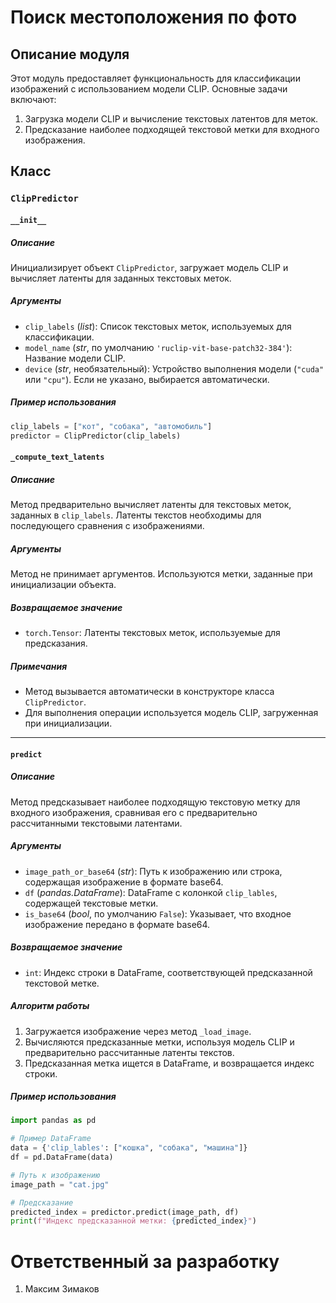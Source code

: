 # Поиск местоположения по фото

## Описание модуля
Этот модуль предоставляет функциональность для классификации изображений с использованием модели CLIP. Основные задачи включают:
1. Загрузка модели CLIP и вычисление текстовых латентов для меток.
2. Предсказание наиболее подходящей текстовой метки для входного изображения.

## Класс

### `ClipPredictor`

#### ``__init__``

##### Описание
Инициализирует объект `ClipPredictor`, загружает модель CLIP и вычисляет латенты для заданных текстовых меток.

##### Аргументы
- `clip_labels` (*list*): Список текстовых меток, используемых для классификации.
- `model_name` (*str*, по умолчанию `'ruclip-vit-base-patch32-384'`): Название модели CLIP.
- `device` (*str*, необязательный): Устройство выполнения модели (`"cuda"` или `"cpu"`). Если не указано, выбирается автоматически.

##### Пример использования
```python
clip_labels = ["кот", "собака", "автомобиль"]
predictor = ClipPredictor(clip_labels)
```

#### `_compute_text_latents`

##### Описание
Метод предварительно вычисляет латенты для текстовых меток, заданных в `clip_labels`. Латенты текстов необходимы для последующего сравнения с изображениями.

##### Аргументы
Метод не принимает аргументов. Используются метки, заданные при инициализации объекта.

##### Возвращаемое значение
- `torch.Tensor`: Латенты текстовых меток, используемые для предсказания.

##### Примечания
- Метод вызывается автоматически в конструкторе класса `ClipPredictor`.
- Для выполнения операции используется модель CLIP, загруженная при инициализации.

---

#### `predict`

##### Описание
Метод предсказывает наиболее подходящую текстовую метку для входного изображения, сравнивая его с предварительно рассчитанными текстовыми латентами.

##### Аргументы
- `image_path_or_base64` (*str*): Путь к изображению или строка, содержащая изображение в формате base64.
- `df` (*pandas.DataFrame*): DataFrame с колонкой `clip_lables`, содержащей текстовые метки.
- `is_base64` (*bool*, по умолчанию `False`): Указывает, что входное изображение передано в формате base64.

##### Возвращаемое значение
- `int`: Индекс строки в DataFrame, соответствующей предсказанной текстовой метке.

##### Алгоритм работы
1. Загружается изображение через метод `_load_image`.
2. Вычисляются предсказанные метки, используя модель CLIP и предварительно рассчитанные латенты текстов.
3. Предсказанная метка ищется в DataFrame, и возвращается индекс строки.

##### Пример использования
```python
import pandas as pd

# Пример DataFrame
data = {'clip_lables': ["кошка", "собака", "машина"]}
df = pd.DataFrame(data)

# Путь к изображению
image_path = "cat.jpg"

# Предсказание
predicted_index = predictor.predict(image_path, df)
print(f"Индекс предсказанной метки: {predicted_index}")
```

# Ответственный за разработку
1. Максим Зимаков